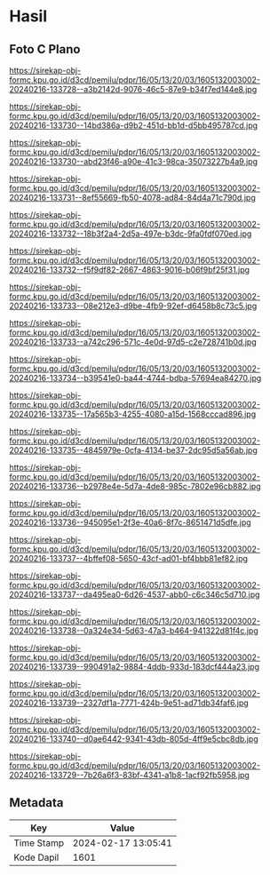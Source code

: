 # Hasil

## Foto C Plano

https://sirekap-obj-formc.kpu.go.id/d3cd/pemilu/pdpr/16/05/13/20/03/1605132003002-20240216-133728--a3b2142d-9076-46c5-87e9-b34f7ed144e8.jpg

https://sirekap-obj-formc.kpu.go.id/d3cd/pemilu/pdpr/16/05/13/20/03/1605132003002-20240216-133730--14bd386a-d9b2-451d-bb1d-d5bb495787cd.jpg

https://sirekap-obj-formc.kpu.go.id/d3cd/pemilu/pdpr/16/05/13/20/03/1605132003002-20240216-133730--abd23f46-a90e-41c3-98ca-35073227b4a9.jpg

https://sirekap-obj-formc.kpu.go.id/d3cd/pemilu/pdpr/16/05/13/20/03/1605132003002-20240216-133731--8ef55669-fb50-4078-ad84-84d4a71c790d.jpg

https://sirekap-obj-formc.kpu.go.id/d3cd/pemilu/pdpr/16/05/13/20/03/1605132003002-20240216-133732--18b3f2a4-2d5a-497e-b3dc-9fa0fdf070ed.jpg

https://sirekap-obj-formc.kpu.go.id/d3cd/pemilu/pdpr/16/05/13/20/03/1605132003002-20240216-133732--f5f9df82-2667-4863-9016-b06f9bf25f31.jpg

https://sirekap-obj-formc.kpu.go.id/d3cd/pemilu/pdpr/16/05/13/20/03/1605132003002-20240216-133733--08e212e3-d9be-4fb9-92ef-d6458b8c73c5.jpg

https://sirekap-obj-formc.kpu.go.id/d3cd/pemilu/pdpr/16/05/13/20/03/1605132003002-20240216-133733--a742c296-571c-4e0d-97d5-c2e728741b0d.jpg

https://sirekap-obj-formc.kpu.go.id/d3cd/pemilu/pdpr/16/05/13/20/03/1605132003002-20240216-133734--b39541e0-ba44-4744-bdba-57694ea84270.jpg

https://sirekap-obj-formc.kpu.go.id/d3cd/pemilu/pdpr/16/05/13/20/03/1605132003002-20240216-133735--17a565b3-4255-4080-a15d-1568cccad896.jpg

https://sirekap-obj-formc.kpu.go.id/d3cd/pemilu/pdpr/16/05/13/20/03/1605132003002-20240216-133735--4845979e-0cfa-4134-be37-2dc95d5a56ab.jpg

https://sirekap-obj-formc.kpu.go.id/d3cd/pemilu/pdpr/16/05/13/20/03/1605132003002-20240216-133736--b2978e4e-5d7a-4de8-985c-7802e96cb882.jpg

https://sirekap-obj-formc.kpu.go.id/d3cd/pemilu/pdpr/16/05/13/20/03/1605132003002-20240216-133736--945095e1-2f3e-40a6-8f7c-8651471d5dfe.jpg

https://sirekap-obj-formc.kpu.go.id/d3cd/pemilu/pdpr/16/05/13/20/03/1605132003002-20240216-133737--4bffef08-5650-43cf-ad01-bf4bbb81ef82.jpg

https://sirekap-obj-formc.kpu.go.id/d3cd/pemilu/pdpr/16/05/13/20/03/1605132003002-20240216-133737--da495ea0-6d26-4537-abb0-c6c346c5d710.jpg

https://sirekap-obj-formc.kpu.go.id/d3cd/pemilu/pdpr/16/05/13/20/03/1605132003002-20240216-133738--0a324e34-5d63-47a3-b464-941322d81f4c.jpg

https://sirekap-obj-formc.kpu.go.id/d3cd/pemilu/pdpr/16/05/13/20/03/1605132003002-20240216-133739--990491a2-9884-4ddb-933d-183dcf444a23.jpg

https://sirekap-obj-formc.kpu.go.id/d3cd/pemilu/pdpr/16/05/13/20/03/1605132003002-20240216-133739--2327df1a-7771-424b-9e51-ad71db34faf6.jpg

https://sirekap-obj-formc.kpu.go.id/d3cd/pemilu/pdpr/16/05/13/20/03/1605132003002-20240216-133740--d0ae6442-9341-43db-805d-4ff9e5cbc8db.jpg

https://sirekap-obj-formc.kpu.go.id/d3cd/pemilu/pdpr/16/05/13/20/03/1605132003002-20240216-133729--7b26a6f3-83bf-4341-a1b8-1acf92fb5958.jpg


## Metadata

| Key        | Value               |
| ---------- | ------------------- |
| Time Stamp | 2024-02-17 13:05:41 |
| Kode Dapil | 1601                |




